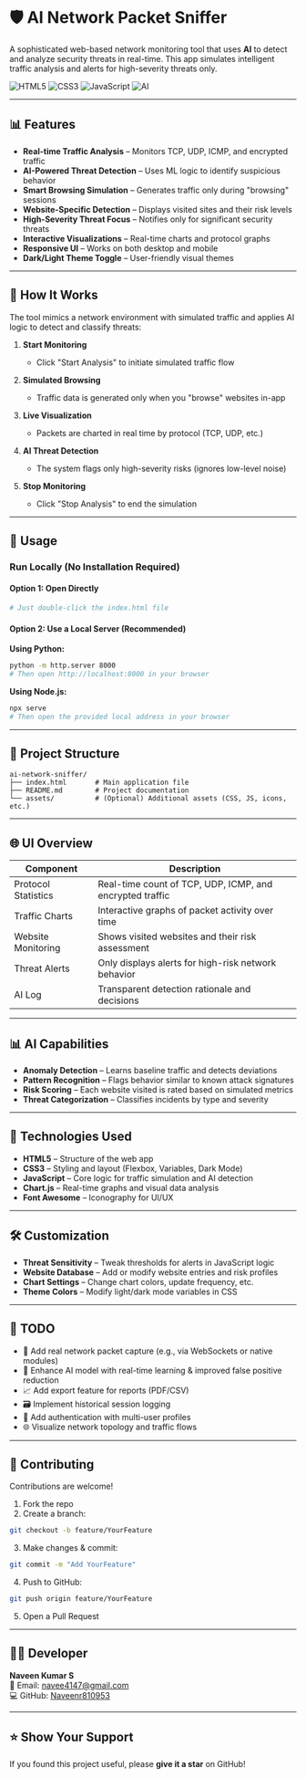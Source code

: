   # 🛡️ AI Network Packet Sniffer

A sophisticated web-based network monitoring tool that uses **AI** to detect and analyze security threats in real-time. This app simulates intelligent traffic analysis and alerts for high-severity threats only.

![HTML5](https://img.shields.io/badge/HTML5-E34F26?style=for-the-badge&logo=html5&logoColor=white)
![CSS3](https://img.shields.io/badge/CSS3-1572B6?style=for-the-badge&logo=css3&logoColor=white)
![JavaScript](https://img.shields.io/badge/JavaScript-F7DF1E?style=for-the-badge&logo=javascript&logoColor=black)
![AI](https://img.shields.io/badge/AI-Powered-00BFFF?style=for-the-badge&logo=ai&logoColor=white)

---     
     
## 📊 Features

- **Real-time Traffic Analysis** – Monitors TCP, UDP, ICMP, and encrypted traffic  
- **AI-Powered Threat Detection** – Uses ML logic to identify suspicious behavior  
- **Smart Browsing Simulation** – Generates traffic only during "browsing" sessions  
- **Website-Specific Detection** – Displays visited sites and their risk levels  
- **High-Severity Threat Focus** – Notifies only for significant security threats  
- **Interactive Visualizations** – Real-time charts and protocol graphs  
- **Responsive UI** – Works on both desktop and mobile  
- **Dark/Light Theme Toggle** – User-friendly visual themes  

---

## 🎯 How It Works

The tool mimics a network environment with simulated traffic and applies AI logic to detect and classify threats:

1. **Start Monitoring**  
   - Click "Start Analysis" to initiate simulated traffic flow

2. **Simulated Browsing**  
   - Traffic data is generated only when you "browse" websites in-app

3. **Live Visualization**  
   - Packets are charted in real time by protocol (TCP, UDP, etc.)

4. **AI Threat Detection**  
   - The system flags only high-severity risks (ignores low-level noise)

5. **Stop Monitoring**  
   - Click "Stop Analysis" to end the simulation

---

## 🚀 Usage

### Run Locally (No Installation Required)

#### Option 1: Open Directly
```bash
# Just double-click the index.html file
```

#### Option 2: Use a Local Server (Recommended)

**Using Python:**
```bash
python -m http.server 8000
# Then open http://localhost:8000 in your browser
```

**Using Node.js:**
```bash
npx serve
# Then open the provided local address in your browser
```

---

## 📁 Project Structure

```
ai-network-sniffer/
├── index.html       # Main application file
├── README.md        # Project documentation
└── assets/          # (Optional) Additional assets (CSS, JS, icons, etc.)
```

---

## 🌐 UI Overview

| Component            | Description                                             |
|---------------------|---------------------------------------------------------|
| Protocol Statistics | Real-time count of TCP, UDP, ICMP, and encrypted traffic|
| Traffic Charts       | Interactive graphs of packet activity over time        |
| Website Monitoring   | Shows visited websites and their risk assessment       |
| Threat Alerts        | Only displays alerts for high-risk network behavior    |
| AI Log               | Transparent detection rationale and decisions          |

---

## 📊 AI Capabilities

- **Anomaly Detection** – Learns baseline traffic and detects deviations  
- **Pattern Recognition** – Flags behavior similar to known attack signatures  
- **Risk Scoring** – Each website visited is rated based on simulated metrics  
- **Threat Categorization** – Classifies incidents by type and severity  

---

## 🔧 Technologies Used

- **HTML5** – Structure of the web app  
- **CSS3** – Styling and layout (Flexbox, Variables, Dark Mode)  
- **JavaScript** – Core logic for traffic simulation and AI detection  
- **Chart.js** – Real-time graphs and visual data analysis  
- **Font Awesome** – Iconography for UI/UX

---

## 🛠️ Customization

- **Threat Sensitivity** – Tweak thresholds for alerts in JavaScript logic  
- **Website Database** – Add or modify website entries and risk profiles  
- **Chart Settings** – Change chart colors, update frequency, etc.  
- **Theme Colors** – Modify light/dark mode variables in CSS  

---

## 📝 TODO

- 🧲 Add real network packet capture (e.g., via WebSockets or native modules)  
- 🧠 Enhance AI model with real-time learning & improved false positive reduction  
- 📈 Add export feature for reports (PDF/CSV)  
- 🗃️ Implement historical session logging  
- 🔐 Add authentication with multi-user profiles  
- 🌐 Visualize network topology and traffic flows

---

 

## 🤝 Contributing

Contributions are welcome!

1. Fork the repo  
2. Create a branch:
```bash
git checkout -b feature/YourFeature
```
3. Make changes & commit:
```bash
git commit -m "Add YourFeature"
```
4. Push to GitHub:
```bash
git push origin feature/YourFeature
```
5. Open a Pull Request

---

## 👨‍💻 Developer

**Naveen Kumar S**  
📧 Email: navee4147@gmail.com  
💻 GitHub: [Naveenr810953](https://github.com/Naveenr810953)

---

## ⭐️ Show Your Support

If you found this project useful, please **give it a star** on GitHub!
